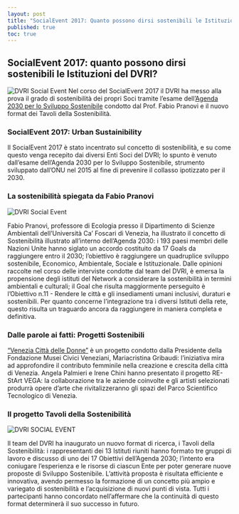 ```yaml
---
layout: post
title: "SocialEvent 2017: Quanto possono dirsi sostenibili le Istituzioni del DVRI?"
published: true
toc: true
---
```


## SocialEvent 2017: quanto possono dirsi sostenibili le Istituzioni del DVRI?

![DVRI Social Event]({{site.baseurl}}/assets/posts/se_report/se_report.jpg)
Nel corso del SocialEvent 2017 il DVRI ha messo alla prova il grado di sostenibilità dei propri Soci tramite l’esame dell’[Agenda 2030 per lo Sviluppo Sostenibile](http://www.asvis.it/agenda-2030/) condotto dal Prof. Fabio Pranovi e il nuovo format dei Tavoli della Sostenibilità.

### SocialEvent 2017: Urban Sustainibility

Il SocialEvent 2017 è stato incentrato sul concetto di sostenibilità, e su come questo venga recepito dai diversi Enti Soci del DVRI; lo spunto è venuto dall’esame dell’Agenda 2030 per lo Sviluppo Sostenibile, strumento sviluppato dall’ONU nel 2015 al fine di prevenire il collasso ipotizzato per il 2030.

### La sostenibilità spiegata da Fabio Pranovi
![DVRI Social Event]({{site.baseurl}}/assets/posts/se_report/se_report2.jpg)

Fabio Pranovi, professore di Ecologia presso il Dipartimento di Scienze Ambientali dell’Università Ca’ Foscari di Venezia, ha illustrato il concetto di Sostenibilità illustrato all’interno dell’Agenda 2030: i 193 paesi membri delle Nazioni Unite hanno siglato un accordo costituito da 17 Goals da raggiungere entro il 2030; l’obiettivo è raggiungere un quadruplice sviluppo sostenibile, Economico, Ambientale, Sociale e Istituzionale.
Dalle opinioni raccolte nel corso delle interviste condotte dal team del DVRI, è emersa la propensione degli istituti del Network a considerare la sostenibilità in termini ambientali e culturali; il Goal che risulta maggiormente perseguito è l’Obiettivo n.11 - Rendere le città e gli insediamenti umani inclusivi, duraturi e sostenibili.
Per quanto concerne l’integrazione tra i diversi Istituti della rete, questo risulta un traguardo ancora da raggiungere in maniera completa e definitiva.

### Dalle parole ai fatti: Progetti Sostenibili

[“Venezia Città delle Donne”](http://www.visitmuve.it/it/venezia-citta-delle-donne/progetto/) è un progetto condotto dalla Presidente della Fondazione Musei Civici Veneziani, Mariacristina Gribaudi: l’iniziativa mira ad approfondire il contributo femminile nella creazione e crescita della città di Venezia.
Angela Palmieri e Irene Chini hanno presentato il progetto RE-StArt VEGA: la collaborazione tra le aziende coinvolte e gli artisti selezionati produrrà opere d’arte che rivitalizzeranno gli spazi del Parco Scientifico Tecnologico di Venezia.

### Il progetto Tavoli della Sostenibilità
![DVRI SOCIAL EVENT]({{site.baseurl}}/assets/posts/se_report/se_report3.jpg)

Il team del DVRI ha inaugurato un nuovo format di ricerca, i Tavoli della Sostenibilità: i rappresentanti dei 13 Istituti riuniti hanno formato tre gruppi di lavoro e discusso di uno dei 17 Obiettivi dell’Agenda 2030; l’intento era coniugare l’esperienza e le risorse di ciascun Ente per poter generare nuove proposte di Sviluppo Sostenibile.
L’attività proposta è risultata efficiente e innovativa, avendo permesso la formazione di un concetto più ampio e variegato di sostenibilità e l’acquisizione di nuovi punti di vista.
Tutti i partecipanti hanno concordato nell’affermare che la continuità di questo format determinerà il suo successo in futuro.
